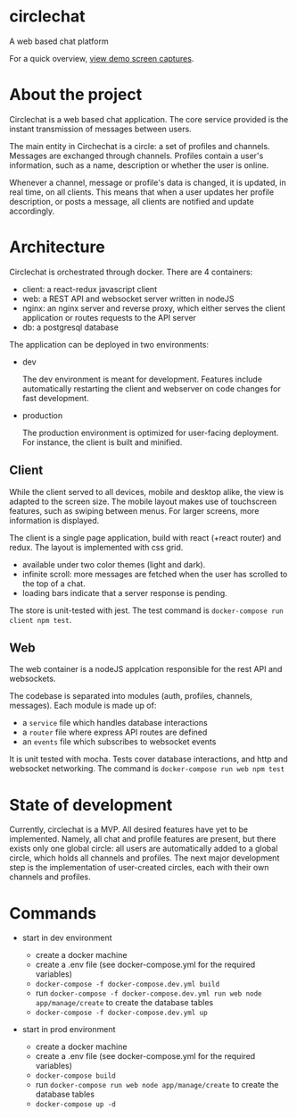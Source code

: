 # circlechat
A web based chat platform

For a quick overview, [view demo screen captures](https://imgur.com/gallery/vyppnTj).

# About the project

Circlechat is a web based chat application. The core service provided is the instant transmission of messages between users.

The main entity in Circhechat is a circle: a set of profiles and channels. Messages are exchanged through channels. Profiles contain a user's information, such as a name, description or whether the user is online.

Whenever a channel, message or profile's data is changed, it is updated, in real time, on all clients. This means that when a user updates her profile description, or posts a message, all clients are notified and update accordingly.

# Architecture

Circlechat is orchestrated through docker. There are 4 containers: 
- client: a react-redux javascript client
- web: a REST API and websocket server written in nodeJS
- nginx: an nginx server and reverse proxy, which either serves the client application or routes requests to the API server
- db: a postgresql database

The application can be deployed in two environments:

- dev

  The dev environment is meant for development. Features include automatically restarting the client and webserver on code changes for fast development.
  
- production

  The production environment is optimized for user-facing deployment. For instance, the client is built and minified.
  
## Client

While the client served to all devices, mobile and desktop alike, the view is adapted to the screen size. The mobile layout makes use of touchscreen features, such as swiping between menus. For larger screens, more information is displayed.

The client is a single page application, build with react (+react router) and redux. The layout is implemented with css grid.

- available under two color themes (light and dark).
- infinite scroll: more messages are fetched when the user has scrolled to the top of a chat.
- loading bars indicate that a server response is pending.


The store is unit-tested with jest. The test command is `docker-compose run client npm test`.

## Web

The web container is a nodeJS applcation responsible for the rest API and websockets.

The codebase is separated into modules (auth, profiles, channels, messages). Each module is made up of:

- a `service` file which handles database interactions
- a `router` file where express API routes are defined
- an `events` file which subscribes to websocket events

It is unit tested with mocha. Tests cover database interactions, and http and websocket networking. The command is `docker-compose run web npm test`


# State of development

Currently, circlechat is a MVP. All desired features have yet to be implemented. Namely, all chat and profile features are present, but there exists only one global circle: all users are automatically added to a global circle, which holds all channels and profiles. The next major development step is the implementation of user-created circles, each with their own channels and profiles.

# Commands

- start in dev environment
  - create a docker machine
  - create a .env file (see docker-compose.yml for the required variables)
  - `docker-compose -f docker-compose.dev.yml build`
  - run `docker-compose -f docker-compose.dev.yml run web node app/manage/create` to create the database tables
  - `docker-compose -f docker-compose.dev.yml up`

- start in prod environment
  - create a docker machine
  - create a .env file (see docker-compose.yml for the required variables)
  - `docker-compose build`
  - run `docker-compose run web node app/manage/create` to create the database tables
  - `docker-compose up -d`

